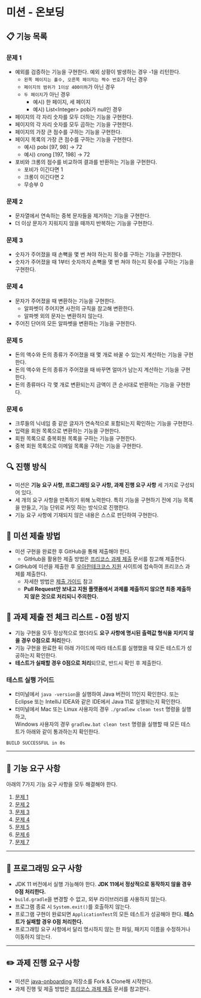 # 미션 - 온보딩

## 📋 기능 목록

### 문제 1

- 예외를 검증하는 기능을 구현한다. 예외 상황이 발생하는 경우 -1을 리턴한다.
    - `왼쪽 페이지는 홀수, 오른쪽 페이지는 짝수 번호`가 아닌 경우
    - `페이지의 범위가 1이상 400이하`가 아닌 경우
    - `두 페이지`가 아닌 경우
        - 예시) 한 페이지, 세 페이지
        - 예시) List\<Integer> pobi가 null인 경우
- 페이지의 각 자리 숫자를 모두 더하는 기능을 구현한다.
- 페이지의 각 자리 숫자를 모두 곱하는 기능을 구현한다.
- 페이지의 가장 큰 점수를 구하는 기능을 구현한다.
- 페이지 목록의 가장 큰 점수를 구하는 기능을 구현한다.
    - 예시) pobi [97, 98] → 72
    - 예시) crong [197, 198] → 72
- 포비와 크롱의 점수를 비교하여 결과를 반환하는 기능을 구현한다.
    - 포비가 이긴다면 1
    - 크롱이 이긴다면 2
    - 무승부 0

### 문제 2

- 문자열에서 연속하는 중복 문자들을 제거하는 기능을 구현한다.
- 더 이상 문자가 지워지지 않을 때까지 반복하는 기능을 구현한다.

### 문제 3

- 숫자가 주어졌을 때 손뼉을 몇 번 쳐야 하는지 횟수를 구하는 기능을 구현한다.
- 숫자가 주어졌을 때 1부터 숫자까지 손뼉을 몇 번 쳐야 하는지 횟수를 구하는 기능을 구현한다.

### 문제 4

- 문자가 주어졌을 때 변환하는 기능을 구현한다.
    - 알파벳이 주어지면 사전의 규칙을 참고해 변환한다.
    - 알파벳 외의 문자는 변환하지 않는다.
- 주어진 단어의 모든 알파벳을 변환하는 기능을 구현한다.

### 문제 5

- 돈의 액수와 돈의 종류가 주어졌을 때 몇 개로 바꿀 수 있는지 계산하는 기능을 구현한다.
- 돈의 액수와 돈의 종류가 주어졌을 때 바꾸면 얼마가 남는지 계산하는 기능을 구현한다.
- 돈의 종류마다 각 몇 개로 변환되는지 금액이 큰 순서대로 반환하는 기능을 구현한다.

### 문제 6

- 크루들의 닉네임 중 같은 글자가 연속적으로 포함되는지 확인하는 기능을 구현한다.
- 입력을 회원 목록으로 변환하는 기능을 구현한다.
- 회원 목록으로 중복회원 목록을 구하는 기능을 구현한다.
- 중복 회원 목록으로 이메일 목록을 구하는 기능을 구현한다.

## 🔍 진행 방식

- 미션은 **기능 요구 사항, 프로그래밍 요구 사항, 과제 진행 요구 사항** 세 가지로 구성되어 있다.
- 세 개의 요구 사항을 만족하기 위해 노력한다. 특히 기능을 구현하기 전에 기능 목록을 만들고, 기능 단위로 커밋 하는 방식으로 진행한다.
- 기능 요구 사항에 기재되지 않은 내용은 스스로 판단하여 구현한다.

## 📮 미션 제출 방법

- 미션 구현을 완료한 후 GitHub을 통해 제출해야 한다.
    - GitHub을 활용한 제출 방법은 [프리코스 과제 제출](https://github.com/woowacourse/woowacourse-docs/tree/master/precourse) 문서를 참고해
      제출한다.
- GitHub에 미션을 제출한 후 [우아한테크코스 지원](https://apply.techcourse.co.kr) 사이트에 접속하여 프리코스 과제를 제출한다.
    - 자세한 방법은 [제출 가이드](https://github.com/woowacourse/woowacourse-docs/tree/master/precourse#제출-가이드) 참고
    - **Pull Request만 보내고 지원 플랫폼에서 과제를 제출하지 않으면 최종 제출하지 않은 것으로 처리되니 주의한다.**

## 🚨 과제 제출 전 체크 리스트 - 0점 방지

- 기능 구현을 모두 정상적으로 했더라도 **요구 사항에 명시된 출력값 형식을 지키지 않을 경우 0점으로 처리**한다.
- 기능 구현을 완료한 뒤 아래 가이드에 따라 테스트를 실행했을 때 모든 테스트가 성공하는지 확인한다.
- **테스트가 실패할 경우 0점으로 처리**되므로, 반드시 확인 후 제출한다.

### 테스트 실행 가이드

- 터미널에서 `java -version`을 실행하여 Java 버전이 11인지 확인한다. 또는 Eclipse 또는 IntelliJ IDEA와 같은 IDE에서 Java 11로 실행되는지 확인한다.
- 터미널에서 Mac 또는 Linux 사용자의 경우 `./gradlew clean test` 명령을 실행하고,   
  Windows 사용자의 경우  `gradlew.bat clean test` 명령을 실행할 때 모든 테스트가 아래와 같이 통과하는지 확인한다.

```
BUILD SUCCESSFUL in 0s
```

---

## 🚀 기능 요구 사항
아래의 7가지 기능 요구 사항을 모두 해결해야 한다.

1. [문제 1](./docs/PROBLEM1.md)
2. [문제 2](./docs/PROBLEM2.md)
3. [문제 3](./docs/PROBLEM3.md)
4. [문제 4](./docs/PROBLEM4.md)
5. [문제 5](./docs/PROBLEM5.md)
6. [문제 6](./docs/PROBLEM6.md)
7. [문제 7](./docs/PROBLEM7.md)

---

## 🎯 프로그래밍 요구 사항

- JDK 11 버전에서 실행 가능해야 한다. **JDK 11에서 정상적으로 동작하지 않을 경우 0점 처리한다.**
- `build.gradle`을 변경할 수 없고, 외부 라이브러리를 사용하지 않는다.
- 프로그램 종료 시 `System.exit()`를 호출하지 않는다.
- 프로그램 구현이 완료되면 `ApplicationTest`의 모든 테스트가 성공해야 한다. **테스트가 실패할 경우 0점 처리한다.**
- 프로그래밍 요구 사항에서 달리 명시하지 않는 한 파일, 패키지 이름을 수정하거나 이동하지 않는다.

---

## ✏️ 과제 진행 요구 사항

- 미션은 [java-onboarding](https://github.com/woowacourse-precourse/java-onboarding) 저장소를 Fork & Clone해 시작한다.
- 과제 진행 및 제출 방법은 [프리코스 과제 제출](https://github.com/woowacourse/woowacourse-docs/tree/master/precourse) 문서를 참고한다.
